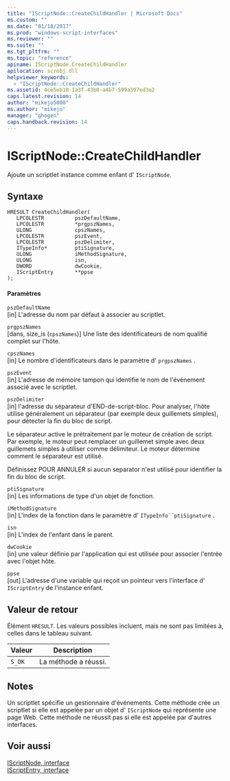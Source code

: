 ```yaml
---
title: "IScriptNode::CreateChildHandler | Microsoft Docs"
ms.custom: ""
ms.date: "01/18/2017"
ms.prod: "windows-script-interfaces"
ms.reviewer: ""
ms.suite: ""
ms.tgt_pltfrm: ""
ms.topic: "reference"
apiname: IScriptNode.CreateChildHandler
apilocation: scrobj.dll
helpviewer_keywords: 
  - "IScriptNode::CreateChildHandler"
ms.assetid: 4ce5eb10-1a3f-43b0-a4b7-599a397ed3a2
caps.latest.revision: 14
author: "mikejo5000"
ms.author: "mikejo"
manager: "ghogen"
caps.handback.revision: 14
---
```

# IScriptNode::CreateChildHandler
Ajoute un scriptlet instance comme enfant d' `IScriptNode`.  
  
## Syntaxe  
  
```  
HRESULT CreateChildHandler(  
   LPCOLESTR          pszDefaultName,  
   LPCOLESTR          *prgpszNames,  
   ULONG              cpszNames,  
   LPCOLESTR          pszEvent,  
   LPCOLESTR          pszDelimiter,  
   ITypeInfo*         ptiSignature,  
   ULONG              iMethodSignature,  
   ULONG              isn,  
   DWORD              dwCookie,  
   IScriptEntry       **ppse  
);  
```  
  
#### Paramètres  
 `pszDefaultName`  
 \[in\]  L'adresse du nom par défaut à associer au scriptlet.  
  
 `prgpszNames`  
 \[dans, size\_is \(`cpszNames`\)\] Une liste des identificateurs de nom qualifié complet sur l'hôte.  
  
 `cpszNames`  
 \[in\]  Le nombre d'identificateurs dans le paramètre d' `prgpszNames` .  
  
 `pszEvent`  
 \[in\]  L'adresse de mémoire tampon qui identifie le nom de l'événement associé avec le scriptlet.  
  
 `pszDelimiter`  
 \[in\]  l'adresse du séparateur d'END\-de\-script\-bloc.  Pour analyser, l'hôte utilise généralement un séparateur \(par exemple deux guillemets simples\), pour détecter la fin du bloc de script.  
  
 Le séparateur active le prétraitement par le moteur de création de script.  Par exemple, le moteur peut remplacer un guillemet simple avec deux guillemets simples à utiliser comme délimiteur.  Le moteur détermine comment le séparateur est utilisé.  
  
 Définissez POUR ANNULER si aucun separator n'est utilisé pour identifier la fin du bloc de script.  
  
 `ptiSignature`  
 \[in\]  Les informations de type d'un objet de fonction.  
  
 `iMethodSignature`  
 \[in\]  L'index de la fonction dans le paramètre d' `ITypeInfo``ptiSignature` .  
  
 `isn`  
 \[in\]  L'index de l'enfant dans le parent.  
  
 `dwCookie`  
 \[in\]  une valeur définie par l'application qui est utilisée pour associer l'entrée avec l'objet hôte.  
  
 `ppse`  
 \[out\]  L'adresse d'une variable qui reçoit un pointeur vers l'interface d' `IScriptEntry` de l'instance enfant.  
  
## Valeur de retour  
 Élément `HRESULT`.  Les valeurs possibles incluent, mais ne sont pas limitées à, celles dans le tableau suivant.  
  
|Valeur|Description|  
|------------|-----------------|  
|`S_OK`|La méthode a réussi.|  
  
## Notes  
 Un scriptlet spécifie un gestionnaire d'événements.  Cette méthode crée un scriptlet si elle est appelée par un objet d' `IScriptNode` qui représente une page Web.  Cette méthode ne réussit pas si elle est appelée par d'autres interfaces.  
  
## Voir aussi  
 [IScriptNode, interface](../../winscript/reference/iscriptnode-interface.md)   
 [IScriptEntry, interface](../../winscript/reference/iscriptentry-interface.md)